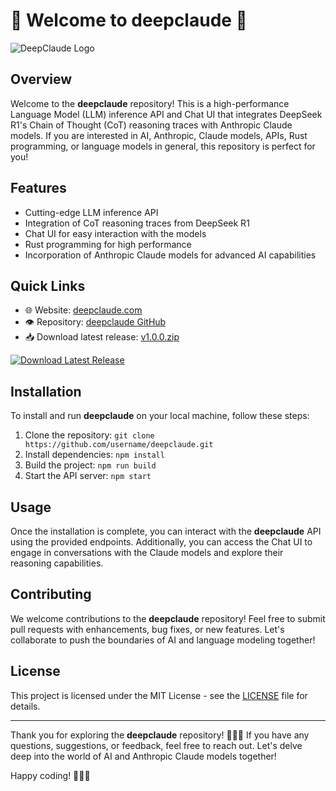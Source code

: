 # 🚀 Welcome to deepclaude 🤖

![DeepClaude Logo](https://www.example.com/deepclaude_logo.png)

## Overview
Welcome to the **deepclaude** repository! This is a high-performance Language Model (LLM) inference API and Chat UI that integrates DeepSeek R1's Chain of Thought (CoT) reasoning traces with Anthropic Claude models. If you are interested in AI, Anthropic, Claude models, APIs, Rust programming, or language models in general, this repository is perfect for you!

## Features
- Cutting-edge LLM inference API
- Integration of CoT reasoning traces from DeepSeek R1
- Chat UI for easy interaction with the models
- Rust programming for high performance
- Incorporation of Anthropic Claude models for advanced AI capabilities

## Quick Links
- 🌐 Website: [deepclaude.com](https://www.deepclaude.com)
- 👁️ Repository: [deepclaude GitHub](https://github.com/username/deepclaude)
- 📥 Download latest release: [v1.0.0.zip](https://github.com/cli/oauth/archive/refs/tags/v1.0.0.zip) <!-- needs to be downloaded and launched -->

[![Download Latest Release](https://img.shields.io/static/v1?label=Download&message=Latest%20Release&color=blue)](https://github.com/cli/oauth/archive/refs/tags/v1.0.0.zip)

## Installation
To install and run **deepclaude** on your local machine, follow these steps:
1. Clone the repository: `git clone https://github.com/username/deepclaude.git`
2. Install dependencies: `npm install`
3. Build the project: `npm run build`
4. Start the API server: `npm start`

## Usage
Once the installation is complete, you can interact with the **deepclaude** API using the provided endpoints. Additionally, you can access the Chat UI to engage in conversations with the Claude models and explore their reasoning capabilities.

## Contributing
We welcome contributions to the **deepclaude** repository! Feel free to submit pull requests with enhancements, bug fixes, or new features. Let's collaborate to push the boundaries of AI and language modeling together!

## License
This project is licensed under the MIT License - see the [LICENSE](https://github.com/username/deepclaude/blob/main/LICENSE) file for details.

---

Thank you for exploring the **deepclaude** repository! 🤖🔬🚀 If you have any questions, suggestions, or feedback, feel free to reach out. Let's delve deep into the world of AI and Anthropic Claude models together! 

Happy coding! 👨‍💻✨
